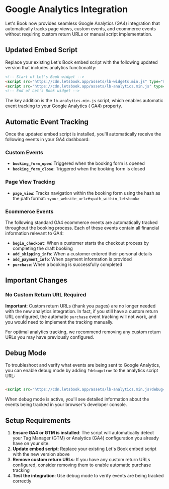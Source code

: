 # Google Analytics Integration

Let's Book now provides seamless Google Analytics (GA4) integration that automatically tracks page views, custom events,
and ecommerce events without requiring custom return URLs or manual script implementation.

## Updated Embed Script

Replace your existing Let's Book embed script with the following updated version that includes analytics functionality:

```html
<!-- Start of Let's Book widget -->
<script src="https://cdn.letsbook.app/assets/lb-widgets.min.js" type="module" defer></script>
<script src="https://cdn.letsbook.app/assets/lb-analytics.min.js" type="module" defer></script>
<!-- End of Let's Book widget -->
```

The key addition is the `lb-analytics.min.js` script, which enables automatic event tracking to your Google Analytics (
GA4) property.

## Automatic Event Tracking

Once the updated embed script is installed, you'll automatically receive the following events in your GA4 dashboard:

### Custom Events

- **`booking_form_open`**: Triggered when the booking form is opened
- **`booking_form_close`**: Triggered when the booking form is closed

### Page View Tracking

- **`page_view`**: Tracks navigation within the booking form using the hash as the path format:
  `<your_website_url>#<path_within_letsbook>`

### Ecommerce Events

The following standard GA4 ecommerce events are automatically tracked throughout the booking process. Each of these
events contain all financial information relevant to GA4:

- **`begin_checkout`**: When a customer starts the checkout process by completing the draft booking
- **`add_shipping_info`**: When a customer entered their personal details
- **`add_payment_info`**: When payment information is provided
- **`purchase`**: When a booking is successfully completed

## Important Changes

### No Custom Return URL Required

**Important**: Custom return URLs (thank you pages) are no longer needed with the new analytics integration. In fact, if
you still have a custom return URL configured, the automatic `purchase` event tracking will not work, and you would
need to implement the tracking manually.

For optimal analytics tracking, we recommend removing any custom return URLs you may have previously configured.

## Debug Mode

To troubleshoot and verify what events are being sent to Google Analytics, you can enable debug mode by adding
`?debug=true` to the analytics script URL:

```html

<script src="https://cdn.letsbook.app/assets/lb-analytics.min.js?debug=true" type="module" defer></script>
```

When debug mode is active, you'll see detailed information about the events being tracked in your browser's developer
console.

## Setup Requirements

1. **Ensure GA4 or GTM is installed**: The script will automatically detect your Tag Manager (GTM) or Analytics (GA4)
   configuration you already have on your site.
2. **Update embed script**: Replace your existing Let's Book embed script with the new version above
3. **Remove custom return URLs**: If you have any custom return URLs configured, consider removing them to enable
   automatic purchase tracking
4. **Test the integration**: Use debug mode to verify events are being tracked correctly
